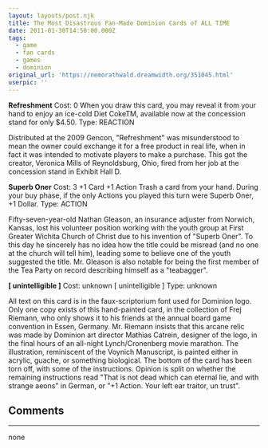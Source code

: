```yaml
---
layout: layouts/post.njk
title: The Most Disastrous Fan-Made Dominion Cards of ALL TIME
date: 2011-01-30T14:50:00.000Z
tags:
  - game
  - fan cards
  - games
  - dominion
original_url: 'https://nemorathwald.dreamwidth.org/351045.html'
userpic: ''
---
```

**Refreshment** Cost: 0 When you draw this card, you may reveal it from your hand to enjoy an ice-cold Diet CokeTM, available now at the concession stand for only $4.50. Type: REACTION

Distributed at the 2009 Gencon, "Refreshment" was misunderstood to mean the owner could exchange it for a free product in real life, when in fact it was intended to motivate players to make a purchase. This got the creator, Veronica Mills of Reynoldsburg, Ohio, fired from her job at the concession stand in Exhibit Hall D.

**Superb Oner** Cost: 3 +1 Card +1 Action Trash a card from your hand. During your buy phase, if the only Actions you played this turn were Superb Oner, +1 Dollar. Type: ACTION

Fifty-seven-year-old Nathan Gleason, an insurance adjuster from Norwich, Kansas, lost his volunteer position working with the youth group at First Greater Wichita Church of Christ due to his invention of "Superb Oner". To this day he sincerely has no idea how the title could be misread (and no one at the church will tell him), leading some to believe one of the youth suggested the title. Mr. Gleason is also notable for being the first member of the Tea Party on record describing himself as a "teabagger".

**\[ unintelligible \]** Cost: unknown \[ unintelligible \] Type: unknown

All text on this card is in the faux-scriptorium font used for Dominion logo. Only one copy exists of this hand-painted card, in the collection of Frej Riemann, who only shows it to his friends at the annual board game convention in Essen, Germany. Mr. Riemann insists that this arcane relic was made by Dominion art director Mathias Catrein, designer of the logo, in the final hours of an all-night Lynch/Cronenberg movie marathon. The illustration, reminiscent of the Voynich Manuscript, is painted either in acrylic, guache, or something biological. The bottom of the card has been torn off, with some of the instructions. Opinion is split on whether the remaining instructions read "That is not dead which can eternal lie, and with strange aeons" in German, or "+1 Action. Your left ear traitor, un trust".

## Comments

---

none
